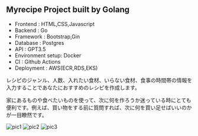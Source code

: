 ## Myrecipe Project built by Golang
- Frontend : HTML,CSS,Javascript
- Backend : Go
- Framework : Bootstrap,Gin
- Database : Postgres
- API : GPT3.5
- Environment setup: Docker
- CI : Github Actions
- Deployment : AWS(ECR,RDS,EKS)


レシピのジャンル、人数、入れたい食材、いらない食材、食事の時間帯の情報を入力することであなたにおすすめのレシピを作成します。

家にあるものや食べたいものを使って、次に何を作ろうか迷っている時にとても便利です。例えば、買い物をする前に質問すれば、次に何を買い足せばいいのかが一目瞭然です。

![pic1](public/images/pic1.png)
![pic2](public/images/pic2.png)
![pic3](public/images/pic3.png)